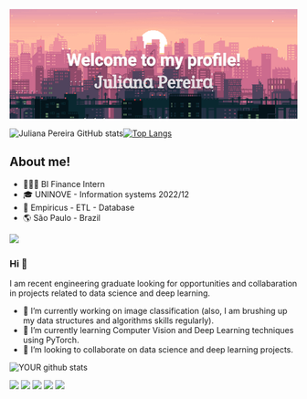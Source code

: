 ![Welcome](/ProfileGithubGIF.jpg?raw=true)

![Juliana Pereira GitHub stats](https://github-readme-stats.vercel.app/api?username=Juliana-Pereira&show_icons=true&theme=radical)[![Top Langs](https://github-readme-stats.vercel.app/api/top-langs/?username=Juliana-Pereira&layout=compact)](https://github.com/Juliana-Pereira/github-readme-stats)


## About me!

- 👩🏽‍💻 BI Finance Intern
- 🎓 UNINOVE - Information systems 2022/12
- 💼 Empiricus - ETL - Database
- 🌎 São Paulo - Brazil

<img src="https://github.com/pr2tik1/pr2tik1/blob/master/IMAGE-NAME">

### Hi 👋
I am recent engineering graduate looking for opportunities and collabaration in projects related to data science and deep learning.
- 🔭 I’m currently working on image classification (also, I am brushing up my data structures and algorithms skills regularly).
- 🌱 I’m currently learning Computer Vision and Deep Learning techniques using PyTorch.
- 🤝 I’m looking to collaborate on data science and deep learning projects. 

![YOUR github stats](https://github-readme-stats.vercel.app/api?username=Juliana-Pereira)

[<img src="https://img.shields.io/badge/twitter-%231DA1F2.svg?&style=for-the-badge&logo=twitter&logoColor=white" />](https://twitter.com/Juliana-Pereira) [<img src="https://img.shields.io/badge/medium-%2312100E.svg?&style=for-the-badge&logo=medium&logoColor=white" />](https://medium.com/Juliana-Pereira)  [<img src="https://img.shields.io/badge/linkedin-%230077B5.svg?&style=for-the-badge&logo=linkedin&logoColor=white" />](https://www.linkedin.com/in/Juliana-Pereira/) [<img src = "https://img.shields.io/badge/instagram-%23E4405F.svg?&style=for-the-badge&logo=instagram&logoColor=white">](https://www.instagram.com/Juliana-Pereira/) [<img src = "https://img.shields.io/badge/facebook-%231877F2.svg?&style=for-the-badge&logo=facebook&logoColor=white">](https://www.facebook.com/Juliana-Pereira)
